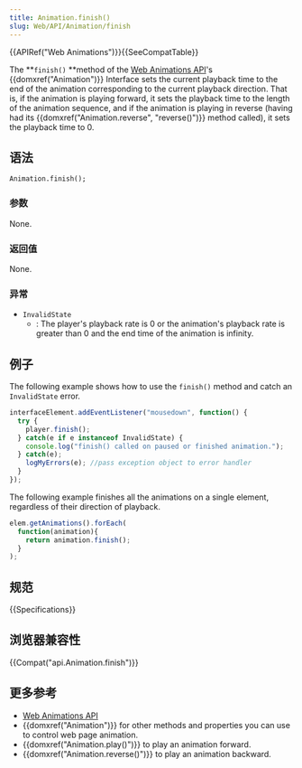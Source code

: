 ```yaml
---
title: Animation.finish()
slug: Web/API/Animation/finish
---
```

{{APIRef("Web Animations")}}{{SeeCompatTable}}

The **`finish()` **method of the [Web Animations API](/zh-CN/docs/Web/API/Web_Animations_API)'s {{domxref("Animation")}} Interface sets the current playback time to the end of the animation corresponding to the current playback direction. That is, if the animation is playing forward, it sets the playback time to the length of the animation sequence, and if the animation is playing in reverse (having had its {{domxref("Animation.reverse", "reverse()")}} method called), it sets the playback time to 0.

## 语法

```plain
Animation.finish();
```

### 参数

None.

### 返回值

None.

### 异常

- `InvalidState`
  - : The player's playback rate is 0 or the animation's playback rate is greater than 0 and the end time of the animation is infinity.

## **例子**

The following example shows how to use the `finish()` method and catch an `InvalidState` error.

```js
interfaceElement.addEventListener("mousedown", function() {
  try {
    player.finish();
  } catch(e if e instanceof InvalidState) {
    console.log("finish() called on paused or finished animation.");
  } catch(e);
    logMyErrors(e); //pass exception object to error handler
  }
});
```

The following example finishes all the animations on a single element, regardless of their direction of playback.

```js
elem.getAnimations().forEach(
  function(animation){
    return animation.finish();
  }
);
```

## 规范

{{Specifications}}

## 浏览器兼容性

{{Compat("api.Animation.finish")}}

## 更多参考

- [Web Animations API](/zh-CN/docs/Web/API/Web_Animations_API)
- {{domxref("Animation")}} for other methods and properties you can use to control web page animation.
- {{domxref("Animation.play()")}} to play an animation forward.
- {{domxref("Animation.reverse()")}} to play an animation backward.
